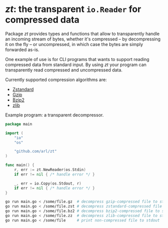 # *zt*: the transparent `io.Reader` for compressed data

Package *zt* provides types and functions that allow to transparently handle an
incoming stream of bytes, whether it's compressed – by decompressing it on the
fly – or uncompressed, in which case the bytes are simply forwarded as-is.

One example of use is for CLI programs that wants to support reading compressed
data from standard input. By using *zt* your program can transparently read
compressed and uncompressed data.

Currently supported compression algorithms are:
  - [Zstandard](https://github.com/facebook/zstd)
  - [Gzip](https://www.gzip.org/)
  - [Bzip2](https://en.wikipedia.org/wiki/Bzip2)
  - [zlib](https://www.zlib.net/)


Example program: a transparent decompressor.

```go
package main

import (
	"io"
	"os"

	"github.com/arl/zt"
)

func main() {
	r, err := zt.NewReader(os.Stdin)
	if err != nil { /* handle error */ }

	_, err = io.Copy(os.Stdout, r)
	if err != nil { /* handle error */ }
}
```

```sh
go run main.go < /some/file.gz  # decompress gzip-compressed file to stdout
go run main.go < /some/file.zst # decompress zstandard-compressed file to stdout
go run main.go < /some/file.bz2 # decompress bzip2-compressed file to stdout
go run main.go < /some/file.zz  # decompress zlib-compressed file to stdout
go run main.go < /some/file     # print non-compressed file to stdout
```